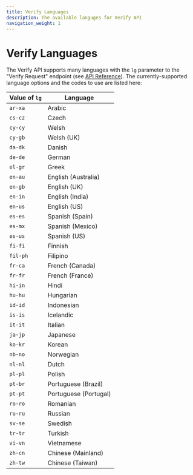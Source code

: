 ```yaml
---
title: Verify Languages
description: The available languges for Verify API
navigation_weight: 1
---
```


# Verify Languages

The Verify API supports many languages with the `lg` parameter to the "Verify Request" endpoint (see [API Reference](/api/verify#verifyRequest)). The currently-supported language options and the codes to use are listed here:

Value of `lg` | Language
  --|--
`ar-xa` | Arabic
`cs-cz` | Czech
`cy-cy` | Welsh
`cy-gb` | Welsh (UK)
`da-dk` | Danish
`de-de` | German
`el-gr` | Greek
`en-au` | English (Australia)
`en-gb` | English (UK)
`en-in` | English (India)
`en-us` | English (US)
`es-es` | Spanish (Spain)
`es-mx` | Spanish (Mexico)
`es-us` | Spanish (US)
`fi-fi` | Finnish
`fil-ph` | Filipino
`fr-ca` | French (Canada)
`fr-fr` | French (France)
`hi-in` | Hindi
`hu-hu` | Hungarian
`id-id` | Indonesian
`is-is` | Icelandic
`it-it` | Italian
`ja-jp` | Japanese
`ko-kr` | Korean
`nb-no` | Norwegian
`nl-nl` | Dutch
`pl-pl` | Polish
`pt-br` | Portuguese (Brazil)
`pt-pt` | Portuguese (Portugal)
`ro-ro` | Romanian
`ru-ru` | Russian
`sv-se` | Swedish
`tr-tr` | Turkish
`vi-vn` | Vietnamese
`zh-cn` | Chinese (Mainland)
`zh-tw` | Chinese (Taiwan)

